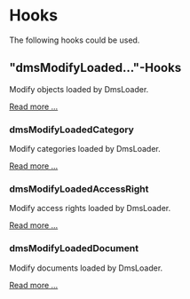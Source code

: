 # Hooks

The following hooks could be used.

## "dmsModifyLoaded..."-Hooks

Modify objects loaded by DmsLoader.

[Read more ...](dmsModifyLoadedHooks.md)

### dmsModifyLoadedCategory

Modify categories loaded by DmsLoader.

[Read more ...](dmsModifyLoadedHooks.md#dmsmodifyloadedcategory)

### dmsModifyLoadedAccessRight

Modify access rights loaded by DmsLoader.

[Read more ...](dmsModifyLoadedHooks.md#dmsmodifyloadedaccessright)

### dmsModifyLoadedDocument

Modify documents loaded by DmsLoader.

[Read more ...](dmsModifyLoadedHooks.md#dmsmodifyloadeddocument)